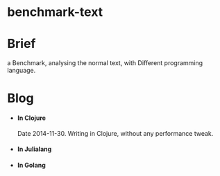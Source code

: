 benchmark-text
==============

Brief
==============
a Benchmark, analysing the normal text, 
with Different programming language.

Blog
==============
- <h4>In Clojure</h4>
    Date 2014-11-30. Writing in Clojure, without any performance tweak.
- <h4>In Julialang</h4>
- <h4>In Golang</h4>
